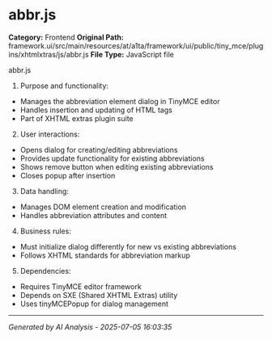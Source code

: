 # abbr.js

**Category:** Frontend
**Original Path:** framework.ui/src/main/resources/at/a1ta/framework/ui/public/tiny_mce/plugins/xhtmlxtras/js/abbr.js
**File Type:** JavaScript file

abbr.js
1. Purpose and functionality:
- Manages the abbreviation element dialog in TinyMCE editor
- Handles insertion and updating of HTML <abbr> tags
- Part of XHTML extras plugin suite

2. User interactions:
- Opens dialog for creating/editing abbreviations
- Provides update functionality for existing abbreviations
- Shows remove button when editing existing abbreviations
- Closes popup after insertion

3. Data handling:
- Manages DOM element creation and modification
- Handles abbreviation attributes and content

4. Business rules:
- Must initialize dialog differently for new vs existing abbreviations
- Follows XHTML standards for abbreviation markup

5. Dependencies:
- Requires TinyMCE editor framework
- Depends on SXE (Shared XHTML Extras) utility
- Uses tinyMCEPopup for dialog management

---
*Generated by AI Analysis - 2025-07-05 16:03:35*
